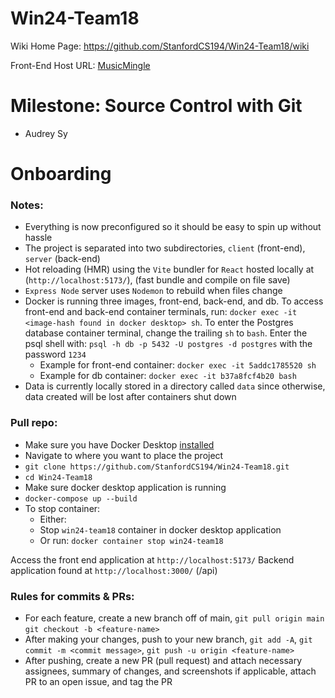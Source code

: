 # Win24-Team18

Wiki Home Page:
https://github.com/StanfordCS194/Win24-Team18/wiki

Front-End Host URL:
[MusicMingle](https://musicmingle-cabf2.web.app)

# Milestone: Source Control with Git
- Audrey Sy

# Onboarding
### Notes:
- Everything is now preconfigured so it should be easy to spin up without hassle
- The project is separated into two subdirectories, `client` (front-end), `server` (back-end)
- Hot reloading (HMR) using the `Vite` bundler for `React` hosted locally at (`http://localhost:5173/`), (fast bundle and compile on file save)
- `Express Node` server uses `Nodemon` to rebuild when files change
- Docker is running three images, front-end, back-end, and db. To access front-end and back-end container terminals, run:  `docker exec -it <image-hash found in docker desktop> sh`. To enter the Postgres database container terminal, change the trailing `sh` to `bash`. Enter the psql shell with: `psql -h db -p 5432 -U postgres -d postgres` with the password `1234`
  - Example for front-end container: `docker exec -it 5addc1785520 sh`
  - Example for db container: `docker exec -it b37a8fcf4b20 bash`
- Data is currently locally stored in a directory called `data` since otherwise, data created will be lost after containers shut down

### Pull repo:
- Make sure you have Docker Desktop [installed](https://www.docker.com/products/docker-desktop/) 
- Navigate to where you want to place the project
- `git clone https://github.com/StanfordCS194/Win24-Team18.git`
- `cd Win24-Team18`
- Make sure docker desktop application is running
- `docker-compose up --build`
- To stop container:
  - Either:
  - Stop `win24-team18` container in docker desktop application
  -  Or run: `docker container stop win24-team18`

Access the front end application at `http://localhost:5173/`
Backend application found at `http://localhost:3000/` (/api)

### Rules for commits & PRs:
  - For each feature, create a new branch off of main, `git pull origin main` `git checkout -b <feature-name>`
  - After making your changes, push to your new branch, `git add -A`, `git commit -m <commit message>`, `git push -u origin <feature-name>`
  - After pushing, create a new PR (pull request) and attach necessary assignees, summary of changes, and screenshots if applicable, attach PR to an open issue, and tag the PR
